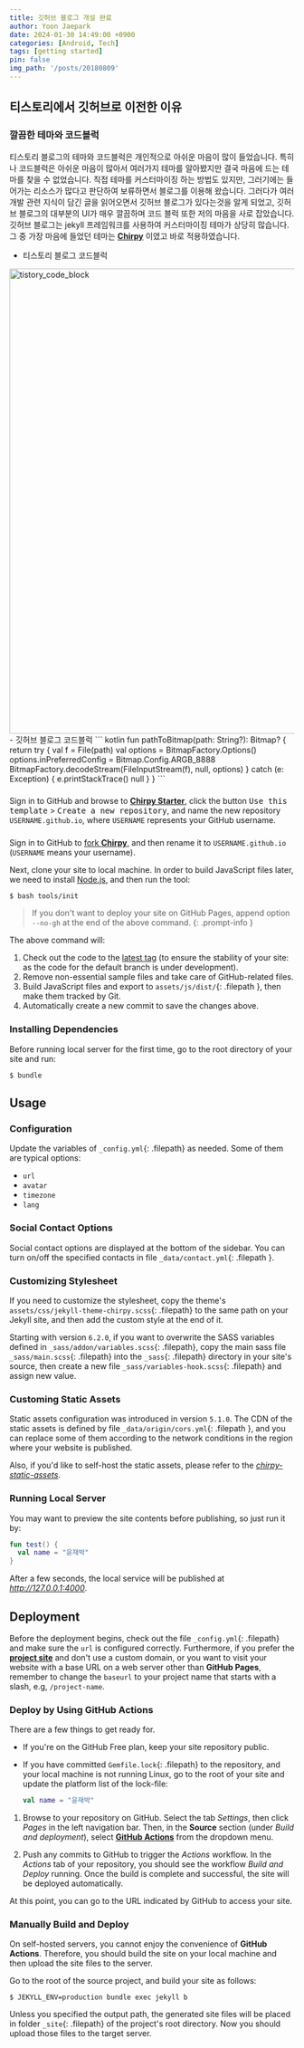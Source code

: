 ```yaml
---
title: 깃허브 블로그 개설 완료
author: Yoon Jaepark
date: 2024-01-30 14:49:00 +0900
categories: [Android, Tech]
tags: [getting started]
pin: false
img_path: '/posts/20180809'
---
```


## 티스토리에서 깃허브로 이전한 이유

### 깔끔한 테마와 코드블럭

티스토리 블로그의 테마와 코드블럭은 개인적으로 아쉬운 마음이 많이 들었습니다. 특히나 코드블럭은 아쉬운 마음이 많아서 여러가지 테마를 알아봤지만 결국 마음에 드는
테마를 찾을 수 없었습니다. 직접 테마를 커스터마이징 하는 방법도 있지만, 그러기에는 들어가는 리소스가 많다고 판단하여 보류하면서 블로그를 이용해 왔습니다.
그러다가 여러 개발 관련 지식이 담긴 글을 읽어오면서 깃허브 블로그가 있다는것을 알게 되었고, 깃허브 블로그의 대부분의 UI가 매우 깔끔하며 코드 블럭 또한 저의
마음을 사로 잡았습니다. 깃허브 블로그는 jekyll 프레임워크를 사용하여 커스터마이징 테마가 상당히 많습니다. 그 중 가장 마음에 들었던 테마는 [**Chirpy**](https://github.com/cotes2020/jekyll-theme-chirpy) 이였고 바로 적용하였습니다.
- 티스토리 블로그 코드블럭
<img width="822" alt="tistory_code_block" src="https://github.com/YoonJaePark3908/StockPortfolio/assets/54883589/c06ab3b8-ac76-4846-8370-41c3aa51fae2">
- 깃허브 블로그 코드블럭
``` kotlin
fun pathToBitmap(path: String?): Bitmap? {
    return try {
        val f = File(path)
        val options = BitmapFactory.Options()
        options.inPreferredConfig = Bitmap.Config.ARGB_8888
        BitmapFactory.decodeStream(FileInputStream(f), null, options)
    } catch (e: Exception) {
        e.printStackTrace()
        null
    }
}
```

###  

Sign in to GitHub and browse to [**Chirpy Starter**][starter], click the button <kbd>Use this template</kbd> > <kbd>Create a new repository</kbd>, and name the new repository `USERNAME.github.io`, where `USERNAME` represents your GitHub username.

### 

Sign in to GitHub to [fork **Chirpy**](https://github.com/cotes2020/jekyll-theme-chirpy/fork), and then rename it to `USERNAME.github.io` (`USERNAME` means your username).

Next, clone your site to local machine. In order to build JavaScript files later, we need to install [Node.js][nodejs], and then run the tool:

```console
$ bash tools/init
```

> If you don't want to deploy your site on GitHub Pages, append option `--no-gh` at the end of the above command.
{: .prompt-info }

The above command will:

1. Check out the code to the [latest tag][latest-tag] (to ensure the stability of your site: as the code for the default branch is under development).
2. Remove non-essential sample files and take care of GitHub-related files.
3. Build JavaScript files and export to `assets/js/dist/`{: .filepath }, then make them tracked by Git.
4. Automatically create a new commit to save the changes above.

### Installing Dependencies

Before running local server for the first time, go to the root directory of your site and run:

```console
$ bundle
```

## Usage

### Configuration

Update the variables of `_config.yml`{: .filepath} as needed. Some of them are typical options:

- `url`
- `avatar`
- `timezone`
- `lang`

### Social Contact Options

Social contact options are displayed at the bottom of the sidebar. You can turn on/off the specified contacts in file `_data/contact.yml`{: .filepath }.

### Customizing Stylesheet

If you need to customize the stylesheet, copy the theme's `assets/css/jekyll-theme-chirpy.scss`{: .filepath} to the same path on your Jekyll site, and then add the custom style at the end of it.

Starting with version `6.2.0`, if you want to overwrite the SASS variables defined in `_sass/addon/variables.scss`{: .filepath}, copy the main sass file `_sass/main.scss`{: .filepath} into the `_sass`{: .filepath} directory in your site's source, then create a new file `_sass/variables-hook.scss`{: .filepath} and assign new value.

### Customing Static Assets

Static assets configuration was introduced in version `5.1.0`. The CDN of the static assets is defined by file `_data/origin/cors.yml`{: .filepath }, and you can replace some of them according to the network conditions in the region where your website is published.

Also, if you'd like to self-host the static assets, please refer to the [_chirpy-static-assets_](https://github.com/cotes2020/chirpy-static-assets#readme).

### Running Local Server

You may want to preview the site contents before publishing, so just run it by:

```kotlin
fun test() {
  val name = "윤재박"
}
```

After a few seconds, the local service will be published at _<http://127.0.0.1:4000>_.

## Deployment

Before the deployment begins, check out the file `_config.yml`{: .filepath} and make sure the `url` is configured correctly. Furthermore, if you prefer the [**project site**](https://help.github.com/en/github/working-with-github-pages/about-github-pages#types-of-github-pages-sites) and don't use a custom domain, or you want to visit your website with a base URL on a web server other than **GitHub Pages**, remember to change the `baseurl` to your project name that starts with a slash, e.g, `/project-name`.

### Deploy by Using GitHub Actions

There are a few things to get ready for.

- If you're on the GitHub Free plan, keep your site repository public.
- If you have committed `Gemfile.lock`{: .filepath} to the repository, and your local machine is not running Linux, go to the root of your site and update the platform list of the lock-file:

  ```kotlin
  val name = "윤재박"
  ```

1. Browse to your repository on GitHub. Select the tab _Settings_, then click _Pages_ in the left navigation bar. Then, in the **Source** section (under _Build and deployment_), select [**GitHub Actions**][pages-workflow-src] from the dropdown menu.  

2. Push any commits to GitHub to trigger the _Actions_ workflow. In the _Actions_ tab of your repository, you should see the workflow _Build and Deploy_ running. Once the build is complete and successful, the site will be deployed automatically.

At this point, you can go to the URL indicated by GitHub to access your site.

### Manually Build and Deploy

On self-hosted servers, you cannot enjoy the convenience of **GitHub Actions**. Therefore, you should build the site on your local machine and then upload the site files to the server.

Go to the root of the source project, and build your site as follows:

```console
$ JEKYLL_ENV=production bundle exec jekyll b
```

Unless you specified the output path, the generated site files will be placed in folder `_site`{: .filepath} of the project's root directory. Now you should upload those files to the target server.

[nodejs]: https://nodejs.org/
[starter]: https://github.com/cotes2020/chirpy-starter
[pages-workflow-src]: https://docs.github.com/en/pages/getting-started-with-github-pages/configuring-a-publishing-source-for-your-github-pages-site#publishing-with-a-custom-github-actions-workflow
[latest-tag]: https://github.com/cotes2020/jekyll-theme-chirpy/tags
